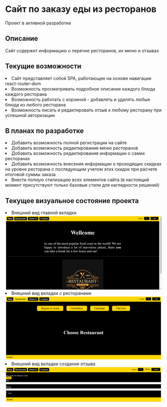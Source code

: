 # Сайт по заказу еды из ресторанов
Проект в активной разработке

<h2>Описание</h2>
<p>Сайт содержит информацию о перечне ресторанов, их меню и отзывах</p>

<h2>Текущие возможности</h2>
<li>Сайт представляет собой SPA, работающее на основе навигации react-router-dom</li>
<li>Возможность просматривать подробное описание каждого блюда каждого ресторана</li>
<li>Возможность работать с корзиной - добавлять и удалять любые блюда из любого ресторана</li>
<li>Возможность писать и редактировать отзыв к любому ресторану при успешной авторизации</li>

<h2>В планах по разработке</h2>
<li>Добавить возможность полной регистрации на сайте</li>
<li>Добавить возможность редактирования меню ресторанов</li>
<li>Добавить возможность редактирования информации о самих ресторанах</li>
<li>Добавить возможность внесения информации о проходящих скидках на уровне ресторана с последующим учетом этих скидок при расчете итоговой суммы заказа</li>
<li>Внести полную стилизацию всех элементов сайта (в настоящий момент присутствуют только базовые стили для наглядности решений)</li>

<h2>Текущее визуальное состояние проекта</h2>
<li>Внешний вид главной вкладки</li>

<img src='https://github.com/RareMashiro/ReactCourse/blob/main-hw/images/mainPage.png'/>
<li>Внешний вид вкладки с ресторанами</li>

<img src='https://github.com/RareMashiro/ReactCourse/blob/main-hw/images/restaurantPage.png'/>
<li>Внешний вид вкладки создания отзыва</li>

<img src='https://github.com/RareMashiro/ReactCourse/blob/main-hw/images/reviewPage.png'/>




